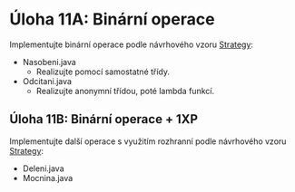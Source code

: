 # Úloha 11A: Binární operace

Implementujte binární operace podle návrhového vzoru [Strategy](https://refactoring.guru/design-patterns/strategy):
- Nasobeni.java
  - Realizujte pomocí samostatné třídy.
- Odcitani.java
  - Realizujte anonymní třídou, poté lambda funkcí.

## Úloha 11B: Binární operace + 1XP

Implementujte další operace s využitím rozhranní podle návrhového vzoru [Strategy](https://refactoring.guru/design-patterns/strategy):
- Deleni.java
- Mocnina.java
